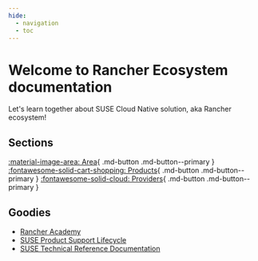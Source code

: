 ```yaml
---
hide:
  - navigation
  - toc
---
```


# Welcome to Rancher Ecosystem documentation

Let's learn together about SUSE Cloud Native solution, aka Rancher ecosystem!

## Sections

[:material-image-area: Area](areas/index.md){ .md-button .md-button--primary }
[:fontawesome-solid-cart-shopping: Products](products/index.md){ .md-button .md-button--primary }
[:fontawesome-solid-cloud: Providers](providers/index.md){ .md-button .md-button--primary }

## Goodies

* [Rancher Academy](https://www.rancher.academy/)
* [SUSE Product Support Lifecycle](https://www.suse.com/lifecycle/)
* [SUSE Technical Reference Documentation](https://documentation.suse.com/trd-supported.html)
